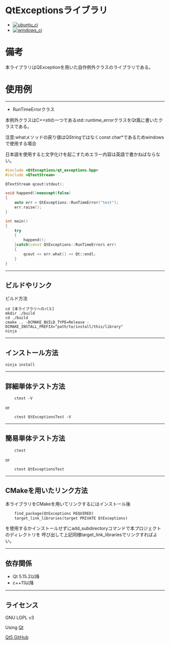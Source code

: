 # QtExceptionsライブラリ

- [![ubuntu_ci](https://github.com/DIODEELEGIA/QtExceptions/actions/workflows/ubuntu_ci.yml/badge.svg)](https://github.com/DIODEELEGIA/QtExceptions/actions/workflows/ubuntu_ci.yml)
- [![windows_ci](https://github.com/DIODEELEGIA/QtExceptions/actions/workflows/windows_ci.yml/badge.svg)](https://github.com/DIODEELEGIA/QtExceptions/actions/workflows/windows_ci.yml)

# 備考

本ライブラリはQExceptionを用いた自作例外クラスのライブラリである。

# 使用例

---

- RunTimeErrorクラス

本例外クラスはC++stlの一つであるstd::runtime_errorクラスをQt風に書いたクラスである。

注意:whatメソッドの戻り値はQStringではなくconst char*であるためwindowsで使用する場合

日本語を使用すると文字化けを起こすためエラー内容は英語で書かねばならない。

```c++
#include <QtExceptions/qt_exceptions.hpp>
#include <QTextStream>

QTextStream qcout(stdout);

void happend()noexcept(false)
{
    auto err = QtExceptions::RunTimeError("test");
	err.raise();
}

int main()
{
	try
	{
		happend();
	}catch(const QtExceptions::RunTimeError& err)
	{
		qcout << err.what() << Qt::endl;
	}
}
```

---

## ビルドやリンク

ビルド方法

```term
cd [本ライブラリへのパス]
mkdir ./build
cd ./build
cmake .. -DCMAKE_BUILD_TYPE=Release -DCMAKE_INSTALL_PREFIX="path/to/install/this/library"
ninja
```


---

## インストール方法

```term
ninja install
```


---

## 詳細単体テスト方法

```term
	ctest -V
```

or

```term
	ctest QtExceptionsTest -V
```



---

## 簡易単体テスト方法

```term
	ctest
```

or

```term
	ctest QtExceptionsTest
```



---

## CMakeを用いたリンク方法

本ライブラリをCMakeを用いてリンクするにはインストール後

```CMakeLists.txt
	find_package(QtExceptions REQUIRED)
	target_link_libraries(target PRIVATE QtExceptions)
```

を使用するかインストールせずにadd_subdirectoryコマンドで本プロジェクトのディレクトリを
呼び出して上記同様target_link_librariesでリンクすればよい。

---

## 依存関係

- Qt 5.15.2以降
- c++11以降

---

## ライセンス

GNU LGPL v3

Using [Qt](https://www.qt.io/ja-jp/)

[Qt5 GitHub](https://github.com/qt/qt5)

